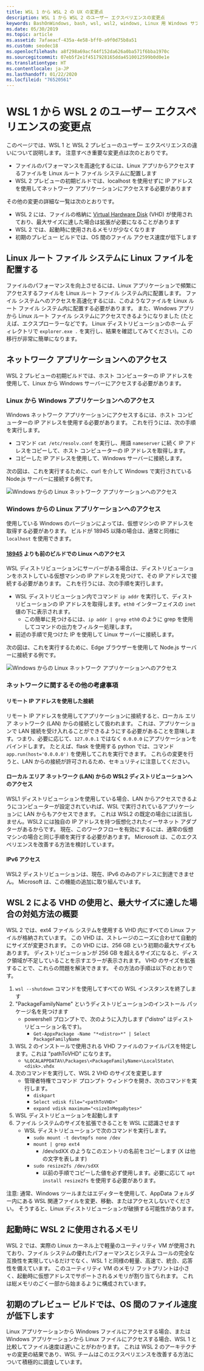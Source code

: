 ```yaml
---
title: WSL 1 から WSL 2 の UX の変更点
description: WSL 1 から WSL 2 のユーザー エクスペリエンスの変更点
keywords: BashOnWindows, bash, wsl, wsl2, windows, Linux 用 Windows サブシステム, windowssubsystem, ubuntu, debian, suse, windows 10
ms.date: 05/30/2019
ms.topic: article
ms.assetid: 7afaeacf-435a-4e58-bff0-a9f0d75b8a51
ms.custom: seodec18
ms.openlocfilehash: a8f298a69acf44f152da626a0ba571f6bba1970c
ms.sourcegitcommit: 07eb5f2e1f4517928165dda4510012599b0d0e1e
ms.translationtype: HT
ms.contentlocale: ja-JP
ms.lasthandoff: 01/22/2020
ms.locfileid: "76520561"
---
```

# <a name="user-experience-changes-between-wsl-1-and-wsl-2"></a>WSL 1 から WSL 2 のユーザー エクスペリエンスの変更点

このページでは、WSL 1 と WSL 2 プレビューのユーザー エクスペリエンスの違いについて説明します。 注意すべき重要な変更点は次のとおりです。

- ファイルのパフォーマンスを高速化するには、Linux アプリからアクセスするファイルを Linux ルート ファイル システムに配置します
- WSL 2 プレビューの初期ビルドでは、localhost を使用せずに IP アドレスを使用してネットワーク アプリケーションにアクセスする必要があります

その他の変更の詳細な一覧は次のとおりです。

- WSL 2 には、ファイルの格納に [Virtual Hardware Disk](https://en.wikipedia.org/wiki/VHD_(file_format)) (VHD) が使用されており、最大サイズに達した場合は拡張が必要になることがあります
- WSL 2 では、起動時に使用されるメモリが少なくなります
- 初期のプレビュー ビルドでは、OS 間のファイル アクセス速度が低下します

## <a name="place-your-linux-files-in-your-linux-root-file-system"></a>Linux ルート ファイル システムに Linux ファイルを配置する
ファイルのパフォーマンスを向上させるには、Linux アプリケーションで頻繁にアクセスするファイルを Linux ルート ファイル システム内に配置します。 ファイル システムへのアクセスを高速化するには、このようなファイルを Linux ルート ファイル システム内に配置する必要があります。 また、Windows アプリから Linux ルート ファイル システムにアクセスできるようになりました (たとえば、エクスプローラーなどです。 Linux ディストリビューションのホーム ディレクトリで `explorer.exe .` を実行し、結果を確認してみてください)。この移行が非常に簡単になります。 

## <a name="accessing-network-applications"></a>ネットワーク アプリケーションへのアクセス
WSL 2 プレビューの初期ビルドでは、ホスト コンピューターの IP アドレスを使用して、Linux から Windows サーバーにアクセスする必要があります。

### <a name="accessing-windows-applications-from-linux"></a>Linux から Windows アプリケーションへのアクセス
Windows ネットワーク アプリケーションにアクセスするには、ホスト コンピューターの IP アドレスを使用する必要があります。 これを行うには、次の手順を実行します。

- コマンド `cat /etc/resolv.conf` を実行し、用語 `nameserver` に続く IP アドレスをコピーして、ホスト コンピューターの IP アドレスを取得します。 
- コピーした IP アドレスを使用して、Windows サーバーに接続します。

次の図は、これを実行するために、curl を介して Windows で実行されている Node.js サーバーに接続する例です。 

![Windows からの Linux ネットワーク アプリケーションへのアクセス](media/wsl2-network-l2w.png)

### <a name="accessing-linux-applications-from-windows"></a>Windows からの Linux アプリケーションへのアクセス

使用している Windows のバージョンによっては、仮想マシンの IP アドレスを取得する必要があります。 ビルドが 18945 以降の場合は、通常と同様に `localhost` を使用できます。 

#### <a name="accessing-linux-on-builds-lower-than-18945"></a>[18945](https://blogs.windows.com/windowsexperience/2019/07/26/announcing-windows-10-insider-preview-build-18945/) よりも前のビルドでの Linux へのアクセス

WSL ディストリビューションにサーバーがある場合は、ディストリビューションをホストしている仮想マシンの IP アドレスを見つけて、その IP アドレスで接続する必要があります。 これを行うには、次の手順を実行します。

- WSL ディストリビューション内でコマンド `ip addr` を実行して、ディストリビューションの IP アドレスを取得します。`eth0` インターフェイスの `inet` 値の下に表示されます。
   - この簡単に見つけるには、`ip addr | grep eth0` のように grep を使用してコマンドの出力をフィルター処理します。
- 前述の手順で見つけた IP を使用して Linux サーバーに接続します。

次の図は、これを実行するために、Edge ブラウザーを使用して Node.js サーバーに接続する例です。

![Windows からの Linux ネットワーク アプリケーションへのアクセス](media/wsl2-network-w2l.jpg)

### <a name="other-networking-considerations"></a>ネットワークに関するその他の考慮事項

#### <a name="connecting-via-remote-ip-addresses"></a>リモート IP アドレスを使用した接続

リモート IP アドレスを使用してアプリケーションに接続すると、ローカル エリア ネットワーク (LAN) からの接続として扱われます。 これは、アプリケーションで LAN 接続を受け入れることができるようにする必要があることを意味します。つまり、必要に応じて、`127.0.0.1` ではなく `0.0.0.0` にアプリケーションをバインドします。 たとえば、flask を使用する python では、コマンド `app.run(host='0.0.0.0')` を使用してこれを実行できます。 これらの変更を行うと、LAN からの接続が許可されるため、セキュリティに注意してください。 

#### <a name="accessing-a-wsl2-distro-from-your-local-area-network-lan"></a>ローカル エリア ネットワーク (LAN) からの WSL2 ディストリビューションへのアクセス

WSL1 ディストリビューションを使用している場合、LAN からアクセスできるようにコンピューターが設定されていれば、WSL で実行されているアプリケーションに LAN からもアクセスできます。 これは WSL2 の既定の場合には該当しません。WSL2 には独自の IP アドレスを持つ仮想化されたイーサネット アダプターがあるからです。 現在、このワークフローを有効にするには、通常の仮想マシンの場合と同じ手順を実行する必要があります。 Microsoft は、このエクスペリエンスを改善する方法を検討しています。

#### <a name="ipv6-access"></a>IPv6 アクセス

WSL2 ディストリビューションは、現在、IPv6 のみのアドレスに到達できません。 Microsoft は、この機能の追加に取り組んでいます。

## <a name="understanding-wsl-2-uses-a-vhd-and-what-to-do-if-you-reach-its-max-size"></a>WSL 2 による VHD の使用と、最大サイズに達した場合の対処方法の概要
WSL 2 では、ext4 ファイル システムを使用する VHD 内にすべての Linux ファイルが格納されています。 この VHD は、ストレージのニーズに合わせて自動的にサイズが変更されます。 この VHD には、256 GB という初期の最大サイズもあります。 ディストリビューションが 256 GB を超えるサイズになると、ディスク領域が不足していることを示すエラーが表示されます。 VHD のサイズを拡張することで、これらの問題を解決できます。 その方法の手順は以下のとおりです。

1. `wsl --shutdown` コマンドを使用してすべての WSL インスタンスを終了します
2. "PackageFamilyName" というディストリビューションのインストール パッケージ名を見つけます
   - powershell プロンプトで、次のように入力します ("distro" はディストリビューション名です)。
      - `Get-AppxPackage -Name "*<distro>*" | Select PackageFamilyName`
3. WSL 2 のインストールで使用される VHD ファイルのファイルパスを特定します。これは "pathToVHD" になります。
     - `%LOCALAPPDATA%\Packages\<PackageFamilyName>\LocalState\<disk>.vhdx`
4. 次のコマンドを実行して、WSL 2 VHD のサイズを変更します
   - 管理者特権でコマンド プロンプト ウィンドウを開き、次のコマンドを実行します。
      - `diskpart`
      - `Select vdisk file="<pathToVHD>"`
      - `expand vdisk maximum="<sizeInMegaBytes>"`
5. WSL ディストリビューションを起動します
6. ファイル システムのサイズを拡張できることを WSL に認識させます
   - WSL ディストリビューションで次のコマンドを実行します。
      - `sudo mount -t devtmpfs none /dev`
      - `mount | grep ext4`
         - /dev/sdXX のようなこのエントリの名前をコピーします (X は他の文字を表します)
      - `sudo resize2fs /dev/sdXX`
         - 以前の手順でコピーした値を必ず使用します。必要に応じて `apt install resize2fs` を使用する必要があります。

注意: 通常、Windows ツールまたはエディターを使用して、AppData フォルダー内にある WSL 関連ファイルを変更、移動、またはアクセスしないでください。 そうすると、Linux ディストリビューションが破損する可能性があります。

## <a name="wsl-2-will-use-some-memory-on-startup"></a>起動時に WSL 2 に使用されるメモリ
WSL 2 では、実際の Linux カーネル上で軽量のユーティリティ VM が使用されており、ファイル システムの優れたパフォーマンスとシステム コールの完全な互換性を実現しているだけでなく、WSL 1 と同様の軽量、高速で、統合、応答性を備えています。 このユーティリティ VM のメモリ フットプリントは小さく、起動時に仮想アドレスでサポートされるメモリが割り当てられます。 これは総メモリのごく一部から始まるように構成されています。

## <a name="cross-os-file-speed-will-be-slower-in-initial-preview-builds"></a>初期のプレビュー ビルドでは、OS 間のファイル速度が低下します
Linux アプリケーションから Windows ファイルにアクセスする場合、または Windows アプリケーションから Linux ファイルにアクセスする場合、WSL 1 と比較してファイル速度は遅いことがわかります。 これは WSL 2 のアーキテクチャの変更の結果であり、WSL チームはこのエクスペリエンスを改善する方法について積極的に調査しています。
